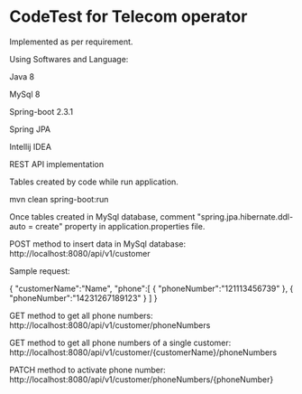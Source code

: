 # CodeTest for Telecom operator

Implemented as per requirement.


Using Softwares and Language:

Java 8

MySql 8

Spring-boot 2.3.1

Spring JPA

Intellij IDEA

REST API implementation

Tables created by code while run application.

mvn clean spring-boot:run

Once tables created in MySql database, comment "spring.jpa.hibernate.ddl-auto = create" property in application.properties file.

POST method to insert data in MySql database: http://localhost:8080/api/v1/customer

Sample request:

{
    "customerName":"Name",
    "phone":[
        {
            "phoneNumber":"121113456739"
        },
        {
            "phoneNumber":"14231267189123"
        }
    ]
}

GET method to get all phone numbers: http://localhost:8080/api/v1/customer/phoneNumbers

GET method to get all phone numbers of a single customer: http://localhost:8080/api/v1/customer/{customerName}/phoneNumbers

PATCH method to activate phone number: http://localhost:8080/api/v1/customer/phoneNumbers/{phoneNumber}
